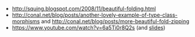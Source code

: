 - http://squing.blogspot.com/2008/11/beautiful-folding.html
- http://conal.net/blog/posts/another-lovely-example-of-type-class-morphisms
  and http://conal.net/blog/posts/more-beautiful-fold-zipping
- https://www.youtube.com/watch?v=6a5Ti0r8Q2s (and [slides](https://github.com/Gabriel439/slides/blob/master/munihac/foldmap.md))
